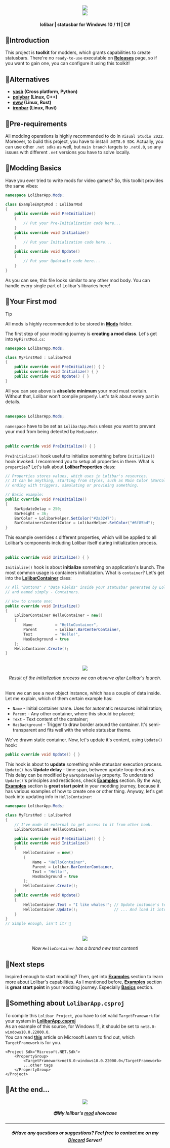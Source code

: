 <div align=center><img src="https://github.com/user-attachments/assets/e53fa816-ef14-4d8a-b14b-7e16ab67fede" /></div>
<div align=center><img src="https://github.com/user-attachments/assets/d1fef496-d9d9-4bf7-a092-3fbae6ccbef2" /></div>

#### <div align=center>lolibar | statusbar for Windows 10 / 11 | C#</div>

## 🪼Introduction
This project is **toolkit** for modders, which grants capabilities to create statusbars. There're no `ready-to-use` executable on **[Releases](https://github.com/supchyan/lolibar/releases)** page, so if you want to gain one, you can configure it using this toolkit!

## 🪼Alternatives
- **[yasb](https://github.com/da-rth/yasb) (Cross platform, Python)**
- **[polybar](https://github.com/polybar/polybar) (Linux, C++)**
- **[eww](https://github.com/elkowar/eww) (Linux, Rust)**
- **[ironbar](https://github.com/JakeStanger/ironbar) (Linux, Rust)**

## 🪼Pre-requirements
All modding operations is highly recommended to do in `Visual Studio 2022`. Moreover, to build this project, you have to install `.NET8.0 SDK`. Actually, you can use other `.net sdks` as well, but `main branch` targets to `.net8.0`, so any issues with different `.net` versions you have to solve locally.

## 🪼Modding Basics
Have you ever tried to write mods for video games? So, this toolkit provides the same vibes:
```csharp
namespace LolibarApp.Mods;

class ExampleEmptyMod : LolibarMod
{
    public override void PreInitialize()
    {
        // Put your Pre-Initialization code here...
    }
    public override void Initialize()
    {
        // Put your Initialization code here...
    }
    public override void Update()
    {
        // Put your Updatable code here...
    }
}
```
As you can see, this file looks similar to any other mod body. You can handle every single part of Lolibar's libraries here!

## 🪼Your First mod
> [!TIP]
> All mods is highly recommended to be stored in **[Mods](https://github.com/supchyan/lolibar/tree/master/Mods/)** folder.

The first step of your modding journey is **creating a mod class**. Let's get into `MyFirstMod.cs`:
```cs
namespace LolibarApp.Mods;

class MyFirstMod : LolibarMod
{
    public override void PreInitialize() { }
    public override void Initialize() { }
    public override void Update() { }
}
```
All you can see above is **absolute minimum** your mod must contain. Without that, Lolibar won't compile properly. Let's talk about every part in details. </br></br>

```cs
namespace LolibarApp.Mods;
```
`namespace` have to be set as `LolibarApp.Mods` unless you want to prevent your mod from being detected by `ModLoader`. </br></br>

```cs
public override void PreInitialize() { }
```
`PreInitialize()` hook useful to initialize something before `Initialize()` hook invoked. I recommend you to setup all properties in there. What is `properties`? Let's talk about **[LolibarProperties](https://github.com/supchyan/lolibar/blob/master/Source/Tools/LolibarProperties.cs)** class:
```cs
// Properties stores values, which uses in Lolibar's resources.
// It can be anything, starting from styles, such as Main Color (BarColor),
// ending with triggers, simulating or providing something.

// Basic example:
public override void PreInitialize()
{
    BarUpdateDelay = 250;
    BarHeight = 36;
    BarColor = LolibarHelper.SetColor("#2a3247");
    BarContainersContentColor = LolibarHelper.SetColor("#6f85bd");
}
```
This example overrides `4` different properties, which will be applied to all Lolibar's components including Lolibar itself during initialization process. </br></br>

```cs
public override void Initialize() { }
```
`Initialize()` hook is about **initialize** something on application's launch. The most common usage is containers initialization. What is `container`? Let's get into the **[LolibarContainer](https://github.com/supchyan/lolibar/blob/master/Source/Tools/LolibarContainer.cs)** class:
```cs
// All "Buttons" / "Data Fields" inside your statusbar generated by LolibarContainer class
// and named simply - Containers.

// How to create one:
public override void Initialize()
{
    LolibarContainer HelloContainer = new()
    {
        Name          = "HelloContainer",
        Parent        = Lolibar.BarCenterContainer,
        Text          = "Hello!",
        HasBackground = true
    };
    HelloContainer.Create();
}
```
</br>
<div align=center><img src=https://github.com/user-attachments/assets/160c0d5f-7628-42c8-aeeb-8b2ae089f372 /></div>

*<div align=center>Result of the initialization process we can observe after Lolibar's launch.</div>*
</br>

Here we can see a new object instance, which has a couple of data inside. Let me explain, which of them certain example has:
* `Name` - Initial container name. Uses for automatic resources initialization;
* `Parent` - Any other container, where this should be placed;
* `Text` - Text content of the container;
* `HasBackground` - Trigger to draw border around the container. It's semi-transparent and fits well with the whole statusbar theme. 

We've drawn static container. Now, let's update it's content, using `Update()` hook:
```cs
public override void Update() { }
```
This hook is about to **update** something while statusbar execution process. `Update()` has **Update delay** - time span, between update loop iterations. This delay can be modified by `BarUpdateDelay` property. To understand `Update()`'s principles and restictions, check **[Examples](https://github.com/supchyan/lolibar/tree/master/Mods/Examples)** section. By the way, **[Examples](https://github.com/supchyan/lolibar/tree/master/Mods/Examples)** section is **great start point** in your modding journey, because it has various examples of how to create one or other thing. Anyway, let's get back into updating info in `HelloContainer`:
```cs
namespace LolibarApp.Mods;

class MyFirstMod : LolibarMod
{
    // I've made it external to get access to it from other hook.
    LolibarContainer HelloContainer;

    public override void PreInitialize() { }
    public override void Initialize()
    {
        HelloContainer = new()
        {
            Name = "HelloContainer",
            Parent = Lolibar.BarCenterContainer,
            Text = "Hello!",
            HasBackground = true
        };
        HelloContainer.Create();
    }
    public override void Update() 
    {
        HelloContainer.Text = "I like whales!"; // Update instance's text content ...
        HelloContainer.Update();                // ... And load it into resources
    }
}
// Simple enough, isn't it? 🐳
```
</br>
<div align=center><img src=https://github.com/user-attachments/assets/ba51d8a4-79ec-46db-9320-6ab4dad612cc /></div>

*<div align=center>Now `HelloContainer` has a brand new text content!</div>*

## 🪼Next steps
Inspired enough to start modding? Then, get into **[Examples](https://github.com/supchyan/lolibar/tree/master/Mods/Examples)** section to learn more about Lolibar's capabilities. As I mentioned before, **[Examples](https://github.com/supchyan/lolibar/tree/master/Mods/Examples)** section is **great start point** in your modding journey. Especially **[Basics](https://github.com/supchyan/lolibar/tree/master/Mods/Examples/Basics)** section.

## 🪼Something about `LolibarApp.csproj`
To compile this `Lolibar Project`, you have to set valid `TargetFramework` for your system in **[LolibarApp.csproj](https://github.com/supchyan/lolibar/blob/master/LolibarApp.csproj)** </br>
As an example of this source, for Windows 11, it should be set to `net8.0-windows10.0.22000.0`. </br>
You can read **[this](https://learn.microsoft.com/en-us/windows/apps/desktop/modernize/desktop-to-uwp-enhance)** article on Microsoft Learn to find out, which `TargetFramework` is for you.
```csproj
﻿<Project Sdk="Microsoft.NET.Sdk">
    <PropertyGroup>
        <TargetFramework>net8.0-windows10.0.22000.0</TargetFramework>
        ...other tags
    </PropertyGroup>
</Project>
```

## 🪼At the end...
<div align=center><img src=https://github.com/user-attachments/assets/8d64d34a-0368-4f3d-a561-b66a02f6992a /></div>

##### <div align=center>😎My lolibar's <a href=https://github.com/supchyan/lolibar/blob/master/Mods/SupchyanMod.cs>mod</a> showcase</div>

---
##### <div align=center> ☕Have any questions or suggestions? Feel free to contact me on my [Discord](https://discord.gg/dGF8p9UGyM) Server!</div>
